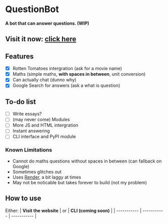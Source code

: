 # QuestionBot
**A bot that can answer questions. (WIP)**

## Visit it now: [click here](https://chatbot-cvqa.onrender.com/)

## Features
- [x] Rotten Tomatoes intergration (ask for a movie name)
- [x] Maths (simple maths, **with spaces in between**, unit conversion)
- [x] Can actually chat (dunno why)
- [x] Google Search for answers (ask a what is question)

## To-do list
- [ ] Write essays?
- [ ] (may never come) Modules
- [ ] More JS and HTML intergration
- [ ] Instant answering
- [ ] CLI interface and PyPI module
### Known Limitations
- Cannot do maths questions without spaces in between (can fallback on Google)
- Sometimes glitches out
- Uses [Render](render.com), a bit laggy at times
- May not be noticable but takes forever to build (not my problem)

## How to use
Either:
| **Visit the website**      | or | **CLI (coming soon)** |
| ----------- | ----------- | ----------- |
